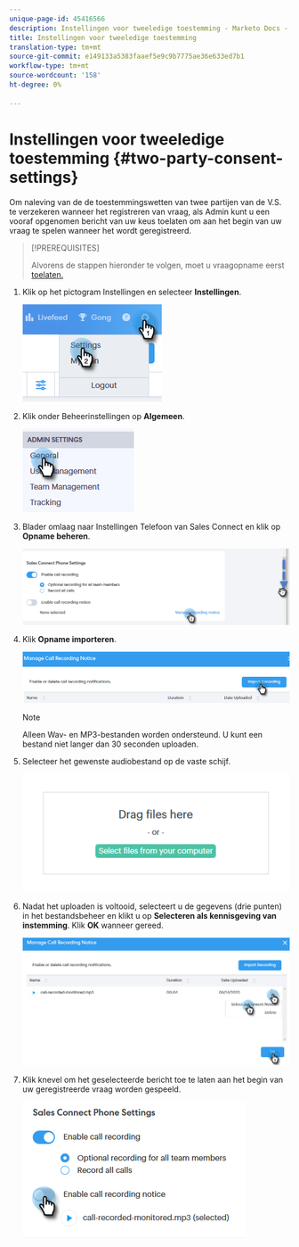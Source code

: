 ```yaml
---
unique-page-id: 45416566
description: Instellingen voor tweeledige toestemming - Marketo Docs - Productdocumentatie
title: Instellingen voor tweeledige toestemming
translation-type: tm+mt
source-git-commit: e149133a5383faaef5e9c9b7775ae36e633ed7b1
workflow-type: tm+mt
source-wordcount: '158'
ht-degree: 0%

---
```



# Instellingen voor tweeledige toestemming {#two-party-consent-settings}

Om naleving van de de toestemmingswetten van twee partijen van de V.S. te verzekeren wanneer het registreren van vraag, als Admin kunt u een vooraf opgenomen bericht van uw keus toelaten om aan het begin van uw vraag te spelen wanneer het wordt geregistreerd.

>[!PREREQUISITES]
>
>Alvorens de stappen hieronder te volgen, moet u vraagopname eerst [toelaten.](http://docs.marketo.com/x/dAC1Ag)

1. Klik op het pictogram Instellingen en selecteer **Instellingen**.

   ![](assets/one-1.png)

1. Klik onder Beheerinstellingen op **Algemeen**.

   ![](assets/two-1.png)

1. Blader omlaag naar Instellingen Telefoon van Sales Connect en klik op **Opname beheren**.

   ![](assets/three-1.png)

1. Klik **Opname importeren**.

   ![](assets/four-1.png)

   >[!NOTE]
   >
   >Alleen Wav- en MP3-bestanden worden ondersteund. U kunt een bestand niet langer dan 30 seconden uploaden.

1. Selecteer het gewenste audiobestand op de vaste schijf.

   ![](assets/five.png)

1. Nadat het uploaden is voltooid, selecteert u de gegevens (drie punten) in het bestandsbeheer en klikt u op **Selecteren als kennisgeving van instemming**. Klik **OK** wanneer gereed.

   ![](assets/six.png)

1. Klik knevel om het geselecteerde bericht toe te laten aan het begin van uw geregistreerde vraag worden gespeeld.

   ![](assets/seven.png)

